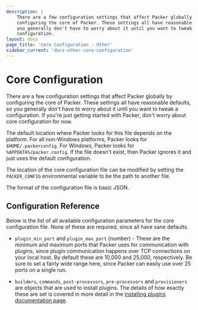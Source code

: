 ```yaml
---
description: |
    There are a few configuration settings that affect Packer globally by
    configuring the core of Packer. These settings all have reasonable defaults, so
    you generally don't have to worry about it until you want to tweak a
    configuration.
layout: docs
page_title: 'Core Configuration - Other'
sidebar_current: 'docs-other-core-configuration'
---
```


# Core Configuration

There are a few configuration settings that affect Packer globally by
configuring the core of Packer. These settings all have reasonable defaults, so
you generally don't have to worry about it until you want to tweak a
configuration. If you're just getting started with Packer, don't worry about
core configuration for now.

The default location where Packer looks for this file depends on the platform.
For all non-Windows platforms, Packer looks for `$HOME/.packerconfig`. For
Windows, Packer looks for `%APPDATA%/packer.config`. If the file doesn't exist,
then Packer ignores it and just uses the default configuration.

The location of the core configuration file can be modified by setting the
`PACKER_CONFIG` environmental variable to be the path to another file.

The format of the configuration file is basic JSON.

## Configuration Reference

Below is the list of all available configuration parameters for the core
configuration file. None of these are required, since all have sane defaults.

-   `plugin_min_port` and `plugin_max_port` (number) - These are the minimum
    and maximum ports that Packer uses for communication with plugins, since
    plugin communication happens over TCP connections on your local host. By
    default these are 10,000 and 25,000, respectively. Be sure to set a fairly
    wide range here, since Packer can easily use over 25 ports on a single run.

-   `builders`, `commands`, `post-processors`, `pre-processors` and
    `provisioners` are objects that are used to install plugins. The details of
    how exactly these are set is covered in more detail in the [installing
    plugins documentation page](/docs/extending/plugins.html).
